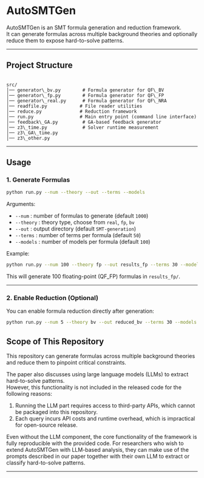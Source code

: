 
# AutoSMTGen

AutoSMTGen is an SMT formula generation and reduction framework.  
It can generate formulas across multiple background theories and optionally reduce them to expose hard-to-solve patterns.  

---

## Project Structure

```

src/
│── generator\_bv.py        # Formula generator for QF\_BV
│── generator\_fp.py        # Formula generator for QF\_FP
│── generator\_real.py      # Formula generator for QF\_NRA
│── readfile.py            # File reader utilities
│── reduce.py              # Reduction framework
│── run.py                 # Main entry point (command line interface)
│── feedback\_GA.py         # GA-based feedback generator
│── z3\_time.py             # Solver runtime measurement
│── z3\_GA\_time.py
│── z3\_other.py

````

---

## Usage

### 1. Generate Formulas

```bash
python run.py --num --theory --out --terms --models 
````

Arguments:

* `--num` : number of formulas to generate (default `1000`)
* `--theory` : theory type, choose from `real`, `fp`, `bv`
* `--out` : output directory (default `SMT-generation`)
* `--terms` : number of terms per formula (default `50`)
* `--models` : number of models per formula (default `100`)

Example:

```bash
python run.py --num 100 --theory fp --out results_fp --terms 30 --models 50
```

This will generate 100 floating-point (QF\_FP) formulas in `results_fp/`.

---

### 2. Enable Reduction (Optional)

You can enable formula reduction directly after generation:

```bash
python run.py --num 5 --theory bv --out reduced_bv --terms 30 --models 100 --reduction
```

## Scope of This Repository

This repository can generate formulas across multiple background theories and reduce them to pinpoint critical constraints. 


The paper also discusses using large language models (LLMs) to extract hard-to-solve patterns.  
However, this functionality is not included in the released code for the following reasons:

1. Running the LLM part requires access to third-party APIs, which cannot be packaged into this repository.  
2. Each query incurs API costs and runtime overhead, which is impractical for open-source release.

Even without the LLM component, the core functionality of the framework is fully reproducible with the provided code. For researchers who wish to extend AutoSMTGen with LLM-based analysis, they can make use of the prompts described in our paper together with their own LLM to extract or classify hard-to-solve patterns.


---


